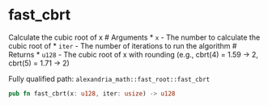# fast_cbrt

Calculate the cubic root of x # Arguments * `x` - The number to calculate the cubic root of * `iter` - The number of iterations to run the algorithm # Returns * `u128` - The cubic root of x with rounding (e.g., cbrt(4) = 1.59 -> 2, cbrt(5) = 1.71 -> 2)

Fully qualified path: `alexandria_math::fast_root::fast_cbrt`

```rust
pub fn fast_cbrt(x: u128, iter: usize) -> u128
```


